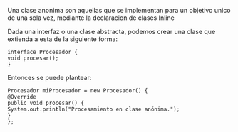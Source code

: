 Una clase anonima son aquellas que se implementan para un objetivo unico de una sola vez, mediante la declaracion de clases Inline

Dada una interfaz o una clase abstracta, podemos crear una clase que extienda a esta de la siguiente forma:

```
interface Procesador {
void procesar();
}
```

Entonces se puede plantear:

```
Procesador miProcesador = new Procesador() {
@Override
public void procesar() {
System.out.println("Procesamiento en clase anónima.");
}
};
```

